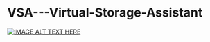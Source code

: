 # VSA---Virtual-Storage-Assistant

[![IMAGE ALT TEXT HERE](https://img.youtube.com/vi/nK8uMe04ks0&list=LL&index=15&t=248s/0.jpg)](https://www.youtube.com/watch?v=nK8uMe04ks0&list=LL&index=15&t=248s)
